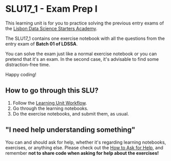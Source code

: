 # SLU17_1 - Exam Prep I

This learning unit is for you to practice solving the previous entry exams of the [Lisbon Data Science Starters Academy](https://www.lisbondatascience.org/starters-academy/).

The SLU17_1 contains one exercise notebook with all the questions from the entry exam of **Batch 01 of LDSSA**.

You can solve the exam just like a normal exercise notebook or you can pretend that it's an exam. In the second case, it's advisable to find some distraction-free time.

Happy coding!

## How to go through this SLU?

1. Follow the [Learning Unit Workflow](https://github.com/LDSSA/ds-prep-course-2025/blob/main/docs/weekly-workflow.md).
2. Go through the learning notebooks.
3. Do the exercise notebooks, and submit them, as usual.

## "I need help understanding something"

You can and should ask for help, whether it's regarding learning notebooks, exercises, or anything else. Please check out the [How to Ask for Help](https://github.com/LDSSA/ds-prep-course-2025/blob/main/docs/slack.md), and remember **not to share code when asking for help about the exercises!**